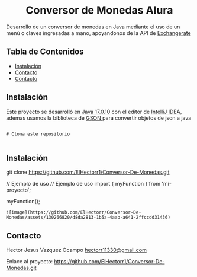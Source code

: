 <h1 align="center"> Conversor de Monedas Alura </h1>
    <p>Desarrollo de un conversor de monedas en Java mediante el uso de un menú o claves ingresadas a mano, apoyandonos de la API de 
    <a href=https://app.exchangerate-api.com/ target="_blank"> Exchangerate </a></p>

<h2>Tabla de Contenidos</h2>
<ul>
    <li><a href="#instalacion">Instalación</a></li>
    <li><a href="#contacto">Contacto</a></li>
    <li><a href="#ejemplo de uso">Contacto</a></li>
</ul>

<h2 id="instalacion">Instalación</h2>
<p>Este proyecto se desarrolló en  <a href=https://download.oracle.com/java/17/archive/jdk-17.0.10_windows-x64_bin.exe target="_blank">Java 17.0.10</a> 
  con el editor de <a href=https://www.jetbrains.com/es-es/idea/download/ target="_blank">IntelliJ IDEA</a>, 
  ademas usamos la biblioteca de <a href=https://repo1.maven.org/maven2/com/google/code/gson/gson/2.10.1/gson-2.10.1.jar target="_blank"> GSON </a> 
  para convertir objetos de json a java </p>
<pre><code>
# Clona este repositorio
</code> </pre>

<h2 id="ejemplo de uso">Instalación</h2>
    
git clone https://github.com/ElHectorr1/Conversor-De-Monedas.git

// Ejemplo de uso
// Ejemplo de uso
import { myFunction } from 'mi-proyecto';

myFunction();
    
    ![image](https://github.com/ElHectorr/Conversor-De-Monedas/assets/130266820/d8da2813-1b5a-4aab-a641-2ffccdd31436)



    

  <h2 id="contacto">Contacto</h2>
  <p>Hector Jesus Vazquez Ocampo <a href="hectorr11330@gmail.com">hectorr11330@gmail.com</a></p>
  <p>Enlace al proyecto: <a href="https://github.com/ElHectorr1/Conversor-De-Monedas.git">https://github.com/ElHectorr1/Conversor-De-Monedas.git</a></p>

